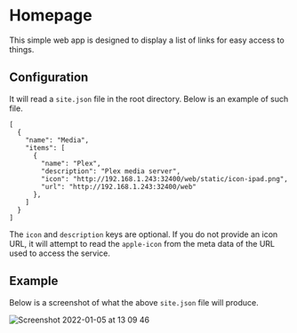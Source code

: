 # Homepage

This simple web app is designed to display a list of links for easy access to things.

## Configuration

It will read a `site.json` file in the root directory. Below is an example of such file.

```
[
  {
    "name": "Media",
    "items": [
      {
        "name": "Plex",
        "description": "Plex media server",
        "icon": "http://192.168.1.243:32400/web/static/icon-ipad.png",
        "url": "http://192.168.1.243:32400/web"
      },
    ]
  }
]
```

The `icon` and `description` keys are optional. If you do not provide an icon URL, it will attempt to read the `apple-icon` from the meta data of the URL used to access the service.


## Example
Below is a screenshot of what the above `site.json` file will produce.

![Screenshot 2022-01-05 at 13 09 46](https://user-images.githubusercontent.com/10834327/148222830-821f533f-2f59-418a-b712-6e7c83dcb401.png)
